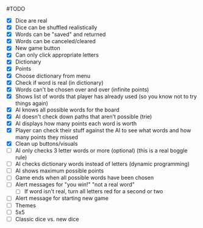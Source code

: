 #TODO

- [x] Dice are real
- [x] Dice can be shuffled realistically
- [x] Words can be "saved" and returned
- [x] Words can be canceled/cleared
- [x] New game button
- [x] Can only click appropriate letters
- [x] Dictionary
- [x] Points
- [x] Choose dictionary from menu
- [x] Check if word is real (in dictionary)
- [x] Words can't be chosen over and over (infinite points)
- [x] Shows list of words that player has already used (so you know not to try things again)
- [x] AI knows all possible words for the board
- [x] AI doesn't check down paths that aren't possible (trie)
- [x] AI displays how many points each word is worth
- [x] Player can check their stuff against the AI to see what words and how many points they missed
- [x] Clean up buttons/visuals
- [ ] AI only checks 3 letter words or more (optional) (this is a real boggle rule)
- [ ] AI checks dictionary words instead of letters (dynamic programming)
- [ ] AI shows maximum possible points
- [ ] Game ends when all possible words have been chosen
- [ ] Alert messages for "you win!" "not a real word"
    - [ ] If word isn't real, turn all letters red for a second or two
- [ ] Alert message for starting new game
- [ ] Themes
- [ ] 5x5
- [ ] Classic dice vs. new dice
